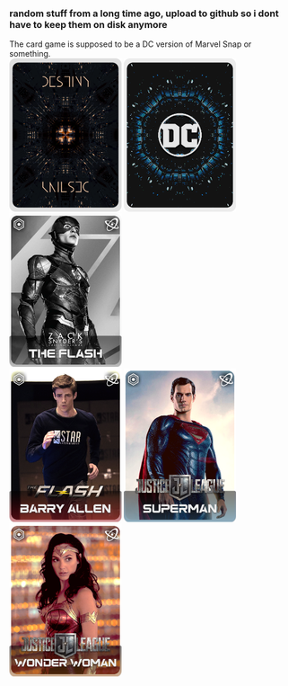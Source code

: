 ### random stuff from a long time ago, upload to github so i dont have to keep them on disk anymore

The card game is supposed to be a DC version of Marvel Snap or something.\
<img src="CardGame/Assets/PNGs/DestinyCard_Back.png" alt="Alt text" width="200"> <img src="CardGame/Assets/PNGs/HeroCard_Back.png" alt="Alt text" width="200">
<img src="CardGame/Assets/PNGs/HeroCard_JLZSTheFlash.png" alt="Alt text" width="200"> \
<img src="CardGame/Assets/PNGs/HeroCard_CWS1BarryAllen.png" alt="Alt text" width="200">
<img src="CardGame/Assets/PNGs/HeroCard_JL17Superman.png" alt="Alt text" width="200"> <img src="CardGame/Assets/PNGs/HeroCard_JL17WonderWoman.png" alt="Alt text" width="200"> 
 

